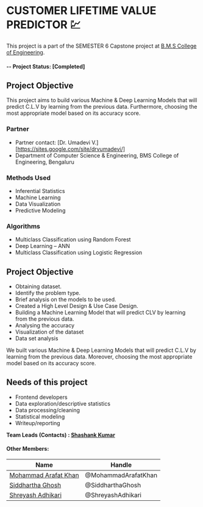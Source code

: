 
# CUSTOMER LIFETIME VALUE PREDICTOR  :chart:	
This project is a part of the SEMESTER 6 Capstone project at [B.M.S College of Engineering](https://bmsce.ac.in/).  

#### -- Project Status: [Completed]

## Project Objective
This project aims to build various Machine & Deep Learning Models that will predict C.L.V by learning from the previous data. Furthermore, choosing the most appropriate model based on its accuracy score.

### Partner
* Partner contact: [Dr. Umadevi V.] [https://sites.google.com/site/drvumadevi/]
* Department of Computer Science & Engineering, BMS College of Engineering, Bengaluru

### Methods Used
* Inferential Statistics
* Machine Learning
* Data Visualization
* Predictive Modeling

### Algorithms
* Multiclass Classification using Random Forest
* Deep Learning – ANN
* Multiclass Classification using Logistic Regression

## Project Objective

* Obtaining dataset. 
* Identify the problem type.
* Brief analysis on the models to be used.
* Created a High Level Design & Use Case Design. 
* Building a Machine Learning Model that will predict CLV by learning from the previous data.
* Analysing the accuracy 
* Visualization of the dataset 
* Data set analysis 

We built various Machine & Deep Learning Models that will predict C.L.V by learning from the previous data. Moreover, choosing the most appropriate model based on its accuracy score.

## Needs of this project

- Frontend developers
- Data exploration/descriptive statistics
- Data processing/cleaning
- Statistical modeling
- Writeup/reporting

**Team Leads (Contacts) : [Shashank Kumar](https://github.com/shashank195])**

#### Other Members:

|Name     |   Handle   | 
|---------|-----------------|
|[Mohammad Arafat Khan](https://github.com/Arafat2198)  | @MohammadArafatKhan |
|[Siddhartha Ghosh](https://github.com/siddhartha2000)  | @SiddharthaGhosh    |
|[Shreyash Adhikari](https://github.com/Shreyash-BMSCE) | @ShreyashAdhikari   |

